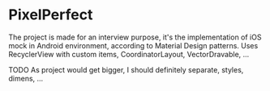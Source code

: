 # PixelPerfect
The project is made for an interview purpose, it's the implementation of iOS mock in Android environment, according to Material Design patterns.
Uses RecyclerView with custom items, CoordinatorLayout, VectorDravable, ...

TODO
As project would get bigger, I should definitely separate, styles, dimens, ...

